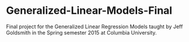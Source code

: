 # Generalized-Linear-Models-Final
Final project for the Generalized Linear Regression Models taught by Jeff Goldsmith in the Spring semester 2015 at Columbia University.
